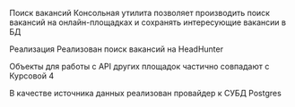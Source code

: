 Поиск вакансий
Консольная утилита позволяет производить поиск вакансий на онлайн-площадках и сохранять интересующие вакансии в БД

Реализация
Реализован поиск вакансий на HeadHunter

Объекты для работы с API других площадок частично совпадают с Курсовой 4

В качестве источника данных реализован провайдер к СУБД Postgres
